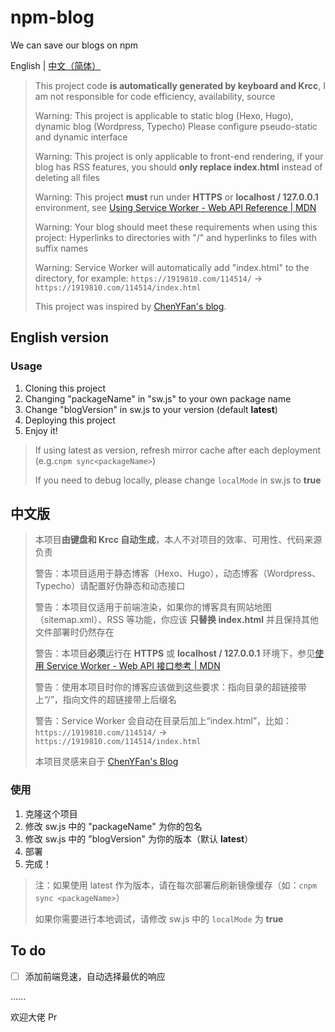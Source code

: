 # npm-blog

We can save our blogs on npm

English | [中文（简体）][1]

> This project code **is automatically generated by keyboard and Krcc**, I am not responsible for code efficiency, availability, source
>
> Warning: This project is applicable to static blog (Hexo, Hugo), dynamic blog (Wordpress, Typecho) Please configure pseudo-static and dynamic interface
>
> Warning: This project is only applicable to front-end rendering, if your blog has RSS features, you should **only replace index.html** instead of deleting all files
>
> Warning: This project **must** run under **HTTPS** or  **localhost / 127.0.0.1** environment, see [Using Service Worker - Web API Reference | MDN][3]
>
> Warning: Your blog should meet these requirements when using this project: Hyperlinks to directories with "/" and hyperlinks to files with suffix names
>
> Warning: Service Worker will automatically add "index.html" to the directory, for example: `https://1919810.com/114514/` -> `https://1919810.com/114514/index.html`
>
> This project was inspired by [ChenYFan's blog][2].

## English version

### Usage

1. Cloning this project
2. Changing "packageName" in "sw.js" to your own package name
3. Change "blogVersion" in sw.js to your version (default **latest**)
4. Deploying this project
5. Enjoy it!

> If using latest as version, refresh mirror cache after each deployment (e.g.`cnpm sync<packageName>`)
>
> If you need to debug locally, please change `localMode` in sw.js to **true**

## 中文版

> 本项目**由键盘和 Krcc 自动生成**，本人不对项目的效率、可用性、代码来源负责
>
> 警告：本项目适用于静态博客（Hexo、Hugo），动态博客（Wordpress、Typecho）请配置好伪静态和动态接口
>
> 警告：本项目仅适用于前端渲染，如果你的博客具有网站地图（sitemap.xml）、RSS 等功能，你应该 **只替换 index.html** 并且保持其他文件部署时仍然存在
>
> 警告：本项目**必须**运行在 **HTTPS** 或 **localhost / 127.0.0.1** 环境下，参见[使用 Service Worker - Web API 接口参考 | MDN][3]
>
> 警告：使用本项目时你的博客应该做到这些要求：指向目录的超链接带上“/”，指向文件的超链接带上后缀名
>
> 警告：Service Worker 会自动在目录后加上“index.html”，比如：`https://1919810.com/114514/` -> `https://1919810.com/114514/index.html`
>
> 本项目灵感来自于 [ChenYFan's Blog][2]

### 使用

1. 克隆这个项目
2. 修改 sw.js 中的 "packageName" 为你的包名
3. 修改 sw.js 中的 "blogVersion" 为你的版本（默认 **latest**）
4. 部署
5. 完成！

> 注：如果使用 latest 作为版本，请在每次部署后刷新镜像缓存（如：`cnpm sync <packageName>`）
>
> 如果你需要进行本地调试，请修改 sw.js 中的 `localMode` 为 **true**

## To do

- [ ] 添加前端竞速，自动选择最优的响应

 ......

欢迎大佬 Pr

[1]: <#中文版>
[2]: <https://blog.eurekac.cn/p/d3c51290.html>
[3]: <https://developer.mozilla.org/zh-CN/docs/Web/API/Service_Worker_API/Using_Service_Workers>
